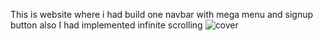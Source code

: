 This is website where i had build one navbar with mega menu and signup button also I had implemented infinite scrolling
<img src="../infiniteScroll/src/assets/images/cover.png" alt="cover"/>
